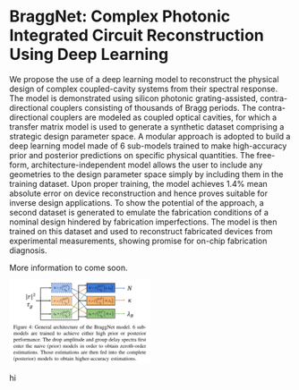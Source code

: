 # BraggNet: Complex Photonic Integrated Circuit Reconstruction Using Deep Learning

We propose the use of a deep learning model to reconstruct the physical design of complex coupled-cavity systems from their spectral response. The model is demonstrated using silicon photonic grating-assisted, contra-directional couplers consisting of thousands of Bragg periods. The contra-directional couplers are modeled as coupled optical cavities, for which a transfer matrix model is used to generate a synthetic dataset comprising a strategic design parameter space. A modular approach is adopted to build a deep learning model made of 6 sub-models trained to make high-accuracy prior and posterior predictions on specific physical quantities. The free-form, architecture-independent model allows the user to include any geometries to the design parameter space simply by including them in the training dataset. Upon proper training, the model achieves 1.4% mean absolute error on device reconstruction and hence 
proves suitable for inverse design applications. To show the potential of the approach, a second dataset is generated to emulate the fabrication conditions of a nominal design hindered by fabrication imperfections. The model is then trained on this dataset and used to reconstruct fabricated devices from experimental measurements, showing promise for on-chip fabrication diagnosis.


More information to come soon.

<div style="text-align:center; width:50%;"><img src="https://github.com/JonathanCauchon/BraggNet/blob/main/Screen%20Shot%202021-01-25%20at%2011.11.10%20AM.png" /></div>
                                                                                                                              
                                                                                                                                
hi
